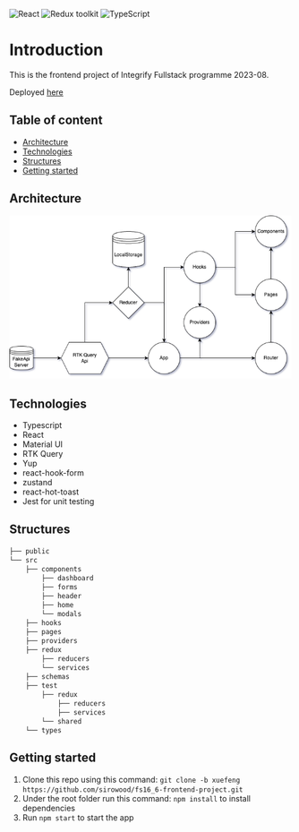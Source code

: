 ![React](https://img.shields.io/badge/React-v.18-blue)
![Redux toolkit](https://img.shields.io/badge/RTK-v.1-purple)
![TypeScript](https://img.shields.io/badge/TypeScript-v.4-green)

# Introduction

This is the frontend project of Integrify Fullstack programme 2023-08.

Deployed [here](https://xuefeng-frontend-project.vercel.app/)

## Table of content

- [Architecture](#architecture)
- [Technologies](#technologies)
- [Structures](#structures)
- [Getting started](#getting-started)

## Architecture

![Data Flow](./images/dataflow.png)

## Technologies

- Typescript
- React
- Material UI
- RTK Query
- Yup
- react-hook-form
- zustand
- react-hot-toast
- Jest for unit testing

## Structures

```
├── public
└── src
    ├── components
        ├── dashboard
        ├── forms
        ├── header
        ├── home
        └── modals
    ├── hooks
    ├── pages
    ├── providers
    ├── redux
        ├── reducers
        └── services
    ├── schemas
    ├── test
        ├── redux
            ├── reducers
            ├── services
        └── shared
    └── types

```

## Getting started

1. Clone this repo using this command: `git clone -b xuefeng https://github.com/sirowood/fs16_6-frontend-project.git`
2. Under the root folder run this command: `npm install` to install dependencies
3. Run `npm start` to start the app
